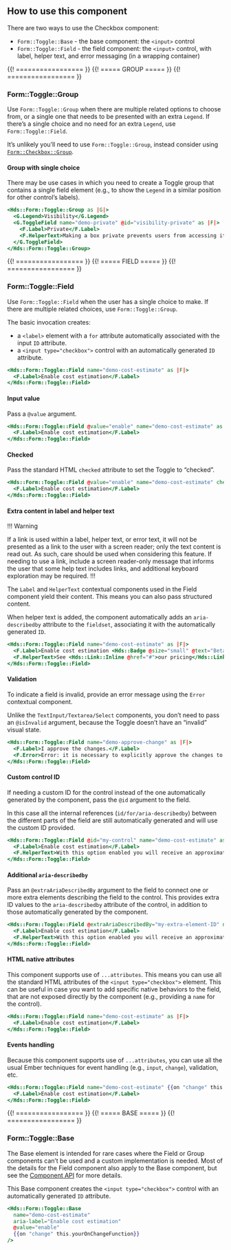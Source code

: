 ## How to use this component

There are two ways to use the Checkbox component:

- `Form::Toggle::Base` - the base component: the `<input>` control
- `Form::Toggle::Field` - the field component: the `<input>` control, with label, helper text, and error messaging (in a wrapping container)

{{! ================= }} {{! ===== GROUP ===== }} {{! ================= }}

### Form::Toggle::Group

Use `Form::Toggle::Group` when there are multiple related options to choose from, or a single one that needs to be presented with an extra `Legend`. If there’s a single choice and no need for an extra `Legend`, use `Form::Toggle::Field`.

It’s unlikely you’ll need to use `Form::Toggle::Group`, instead consider using [`Form::Checkbox::Group`](/components/form/checkbox). 

#### Group with single choice

There may be use cases in which you need to create a Toggle group that contains a single field element (e.g., to show the `Legend` in a similar position for other control’s labels). 

```handlebars
<Hds::Form::Toggle::Group as |G|>
  <G.Legend>Visibility</G.Legend>
  <G.ToggleField name="demo-private" @id="visibility-private" as |F|>
    <F.Label>Private</F.Label>
    <F.HelperText>Making a box private prevents users from accessing it unless given permission.</F.HelperText>
  </G.ToggleField>
</Hds::Form::Toggle::Group>
```

{{! ================= }} {{! ===== FIELD ===== }} {{! ================= }}

### Form::Toggle::Field

Use `Form::Toggle::Field` when the user has a single choice to make. If there are multiple related choices, use `Form::Toggle::Group`.

The basic invocation creates:

- a `<label>` element with a `for` attribute automatically associated with the input `ID` attribute.
- a `<input type="checkbox">` control with an automatically generated `ID` attribute.

```handlebars
<Hds::Form::Toggle::Field name="demo-cost-estimate" as |F|>
  <F.Label>Enable cost estimation</F.Label>
</Hds::Form::Toggle::Field>
```

#### Input value

Pass a `@value` argument.

```handlebars
<Hds::Form::Toggle::Field @value="enable" name="demo-cost-estimate" as |F|>
  <F.Label>Enable cost estimation</F.Label>
</Hds::Form::Toggle::Field>
```

#### Checked

Pass the standard HTML `checked` attribute to set the Toggle to “checked”.

```handlebars
<Hds::Form::Toggle::Field @value="enable" name="demo-cost-estimate" checked as |F|>
  <F.Label>Enable cost estimation</F.Label>
</Hds::Form::Toggle::Field>
```

#### Extra content in label and helper text

!!! Warning

If a link is used within a label, helper text, or error text, it will not be presented as a link to the user with a screen reader; only the text content is read out. As such, care should be used when considering this feature. If needing to use a link, include a screen reader-only message that informs the user that some help text includes links, and additional keyboard exploration may be required.
!!!

The `Label` and `HelperText` contextual components used in the Field component yield their content. This means you can also pass structured content.

When helper text is added, the component automatically adds an `aria-describedby` attribute to the `fieldset`, associating it with the automatically generated `ID`.

```handlebars
<Hds::Form::Toggle::Field name="demo-cost-estimate" as |F|>
  <F.Label>Enable cost estimation <Hds::Badge @size="small" @text="Beta" @color="highlight" /></F.Label>
  <F.HelperText>See <Hds::Link::Inline @href="#">our pricing</Hds::Link::Inline> for more information.</F.HelperText>
</Hds::Form::Toggle::Field>
```

#### Validation

To indicate a field is invalid, provide an error message using the `Error` contextual component.

Unlike the `TextInput/Textarea/Select` components, you don’t need to pass an `@isInvalid` argument, because the Toggle doesn’t have an “invalid” visual state.

```handlebars
<Hds::Form::Toggle::Field name="demo-approve-change" as |F|>
  <F.Label>I approve the changes.</F.Label>
  <F.Error>Error: it is necessary to explicitly approve the changes to continue.</F.Error>
</Hds::Form::Toggle::Field>
```

#### Custom control ID

If needing a custom ID for the control instead of the one automatically generated by the component, pass the `@id` argument to the field.

In this case all the internal references (`id/for/aria-describedby`) between the different parts of the field are still automatically generated and will use the custom ID provided.

```handlebars
<Hds::Form::Toggle::Field @id="my-control" name="demo-cost-estimate" as |F|>
  <F.Label>Enable cost estimation</F.Label>
  <F.HelperText>With this option enabled you will receive an approximate cost estimation.</F.HelperText>
</Hds::Form::Toggle::Field>
```

#### Additional `aria-describedby`

Pass an `@extraAriaDescribedBy` argument to the field to connect one or more extra elements describing the field to the control. This provides extra ID values to the `aria-describedby` attribute of the control, in addition to those automatically generated by the component.

```handlebars
<Hds::Form::Toggle::Field @extraAriaDescribedBy="my-extra-element-ID" name="demo-cost-estimate" as |F|>
  <F.Label>Enable cost estimation</F.Label>
  <F.HelperText>With this option enabled you will receive an approximate cost estimation.</F.HelperText>
</Hds::Form::Toggle::Field>
```

#### HTML native attributes

This component supports use of `...attributes`. This means you can use all the standard HTML attributes of the `<input type="checkbox">` element. This can be useful in case you want to add specific native behaviors to the field, that are not exposed directly by the component (e.g., providing a `name` for the control).

```handlebars
<Hds::Form::Toggle::Field name="demo-cost-estimate" as |F|>
  <F.Label>Enable cost estimation</F.Label>
</Hds::Form::Toggle::Field>
```

#### Events handling

Because this component supports use of `...attributes`, you can use all the usual Ember techniques for event handling (e.g., `input`, `change`), validation, etc. 

```handlebars
<Hds::Form::Toggle::Field name="demo-cost-estimate" {{on "change" this.yourOnChangeFunction}} as |F|>
  <F.Label>Enable cost estimation</F.Label>
</Hds::Form::Toggle::Field>
```

{{! ================= }} {{! ===== BASE ===== }} {{! ================= }}

### Form::Toggle::Base

The Base element is intended for rare cases where the Field or Group components can’t be used and a custom implementation is needed. Most of the details for the Field component also apply to the Base component, but see the [Component API](#component-api) for more details.

This Base component creates the `<input type="checkbox">` control with an automatically generated `ID` attribute.

```handlebars
<Hds::Form::Toggle::Base
  name="demo-cost-estimate"
  aria-label="Enable cost estimation"
  @value="enable"
  {{on "change" this.yourOnChangeFunction}}
/>
```

